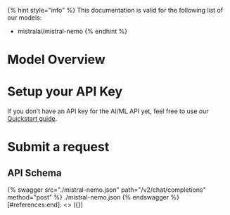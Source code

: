[#references:start]: <> ({ "template": "openapi" })
{% hint style="info" %}
This documentation is valid for the following list of our models:
* mistralai/mistral-nemo
{% endhint %}

# Model Overview


# Setup your API Key
If you don’t have an API key for the AI/ML API yet, feel free to use our [Quickstart guide](https://docs.aimlapi.com/quickstart/setting-up).

# Submit a request
## API Schema
{% swagger src="./mistral-nemo.json" path="/v2/chat/completions" method="post" %}
./mistral-nemo.json
{% endswagger %}
[#references:end]: <> ({})